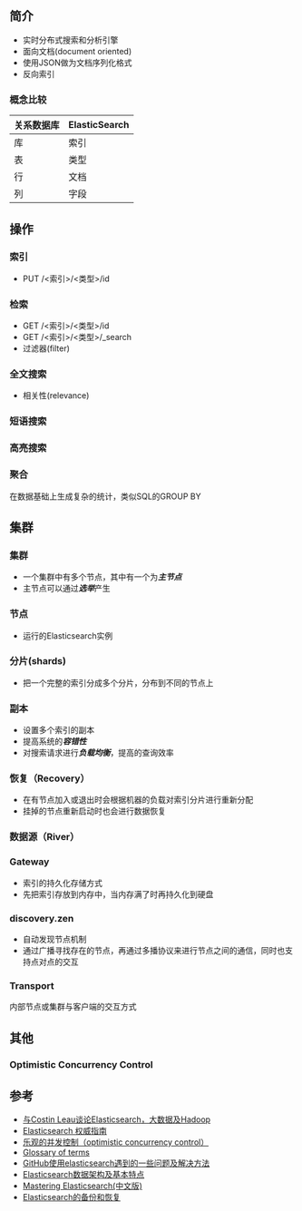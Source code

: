 ## 简介
* 实时分布式搜索和分析引擎
* 面向文档(document oriented)
* 使用JSON做为文档序列化格式
* 反向索引

### 概念比较
|关系数据库  |ElasticSearch|
|------------|-------------|
|库          |索引
|表          |类型
|行          |文档
|列          |字段

## 操作
### 索引
* PUT /<索引>/<类型>/id

### 检索
* GET /<索引>/<类型>/id
* GET /<索引>/<类型>/_search
* 过滤器(filter)

### 全文搜索
* 相关性(relevance)

### 短语搜索

### 高亮搜索

### 聚合
在数据基础上生成复杂的统计，类似SQL的GROUP BY



## 集群
### 集群
* 一个集群中有多个节点，其中有一个为***主节点***
* 主节点可以通过***选举***产生

### 节点
* 运行的Elasticsearch实例

### 分片(shards)
* 把一个完整的索引分成多个分片，分布到不同的节点上

### 副本
* 设置多个索引的副本
* 提高系统的***容错性***
* 对搜索请求进行***负载均衡***，提高的查询效率

### 恢复（Recovery）
* 在有节点加入或退出时会根据机器的负载对索引分片进行重新分配
* 挂掉的节点重新启动时也会进行数据恢复

### 数据源（River）

### Gateway
* 索引的持久化存储方式
* 先把索引存放到内存中，当内存满了时再持久化到硬盘

### discovery.zen
* 自动发现节点机制
* 通过广播寻找存在的节点，再通过多播协议来进行节点之间的通信，同时也支持点对点的交互

### Transport
内部节点或集群与客户端的交互方式

## 其他
### Optimistic Concurrency Control

## 参考
* [与Costin Leau谈论Elasticsearch，大数据及Hadoop](http://www.infoq.com/cn/articles/costin-elasticsearch-bigdata)
* [Elasticsearch 权威指南](http://es.xiaoleilu.com)
* [乐观的并发控制（optimistic concurrency control）](http://www.bubuko.com/infodetail-182303.html)
* [Glossary of terms](http://www.elastic.co/guide/en/elasticsearch/reference/1.x/glossary.html)
* [GitHub使用elasticsearch遇到的一些问题及解决方法](http://devres.zoomquiet.io/data/20130616115216/index.html)
* [Elasticsearch数据架构及基本特点 ](http://chuansong.me/n/1133212)
* [Mastering Elasticsearch(中文版) ](http://shgy.gitbooks.io/mastering-elasticsearch/content/)
* [Elasticsearch的备份和恢复](http://keenwon.com/1393.html)